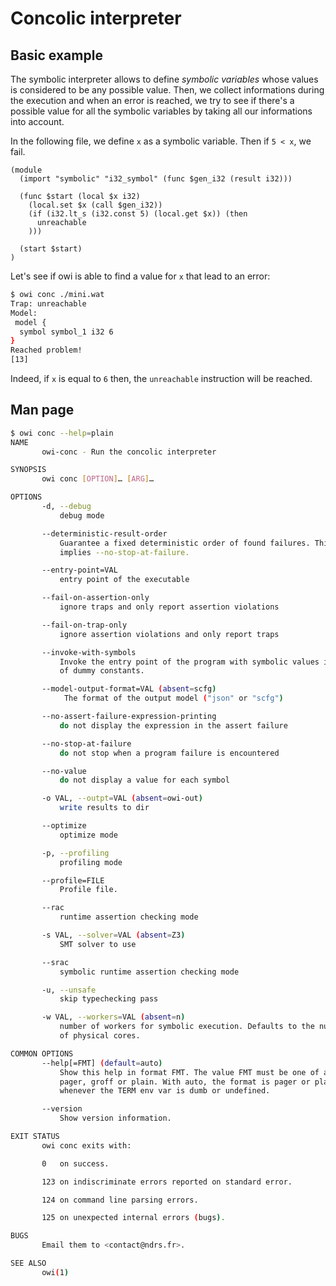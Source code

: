 # Concolic interpreter

## Basic example

The symbolic interpreter allows to define *symbolic variables* whose values is considered to be any possible value. Then, we collect informations during the execution and when an error is reached, we try to see if there's a possible value for all the symbolic variables by taking all our informations into account.

In the following file, we define `x` as a symbolic variable. Then if `5 < x`, we fail.

<!-- $MDX file=mini.wat -->
```wat
(module
  (import "symbolic" "i32_symbol" (func $gen_i32 (result i32)))

  (func $start (local $x i32)
    (local.set $x (call $gen_i32))
    (if (i32.lt_s (i32.const 5) (local.get $x)) (then
      unreachable
    )))

  (start $start)
)
```

Let's see if owi is able to find a value for `x` that lead to an error:

```sh
$ owi conc ./mini.wat
Trap: unreachable
Model:
 model {
  symbol symbol_1 i32 6
}
Reached problem!
[13]
```

Indeed, if `x` is equal to `6` then, the `unreachable` instruction will be reached.

## Man page

```sh
$ owi conc --help=plain
NAME
       owi-conc - Run the concolic interpreter

SYNOPSIS
       owi conc [OPTION]… [ARG]…

OPTIONS
       -d, --debug
           debug mode

       --deterministic-result-order
           Guarantee a fixed deterministic order of found failures. This
           implies --no-stop-at-failure.

       --entry-point=VAL
           entry point of the executable

       --fail-on-assertion-only
           ignore traps and only report assertion violations

       --fail-on-trap-only
           ignore assertion violations and only report traps

       --invoke-with-symbols
           Invoke the entry point of the program with symbolic values instead
           of dummy constants.

       --model-output-format=VAL (absent=scfg)
            The format of the output model ("json" or "scfg")

       --no-assert-failure-expression-printing
           do not display the expression in the assert failure

       --no-stop-at-failure
           do not stop when a program failure is encountered

       --no-value
           do not display a value for each symbol

       -o VAL, --outpt=VAL (absent=owi-out)
           write results to dir

       --optimize
           optimize mode

       -p, --profiling
           profiling mode

       --profile=FILE
           Profile file.

       --rac
           runtime assertion checking mode

       -s VAL, --solver=VAL (absent=Z3)
           SMT solver to use

       --srac
           symbolic runtime assertion checking mode

       -u, --unsafe
           skip typechecking pass

       -w VAL, --workers=VAL (absent=n)
           number of workers for symbolic execution. Defaults to the number
           of physical cores.

COMMON OPTIONS
       --help[=FMT] (default=auto)
           Show this help in format FMT. The value FMT must be one of auto,
           pager, groff or plain. With auto, the format is pager or plain
           whenever the TERM env var is dumb or undefined.

       --version
           Show version information.

EXIT STATUS
       owi conc exits with:

       0   on success.

       123 on indiscriminate errors reported on standard error.

       124 on command line parsing errors.

       125 on unexpected internal errors (bugs).

BUGS
       Email them to <contact@ndrs.fr>.

SEE ALSO
       owi(1)

```
